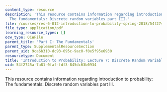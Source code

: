 ```yaml
---
content_type: resource
description: 'This resource contains information regarding introduction to probability:
  The fundamentals: Discrete random variables part III.'
file: /courses/res-6-012-introduction-to-probability-spring-2018/54f2745a7a810faffdf3845dc63b0934_MITRES_6_012S18_L07.pdf
file_type: application/pdf
learning_resource_types: []
ocw_type: OCWFile
parent_title: 'Part I: The Fundamentals'
parent_type: SupplementalResourceSection
parent_uid: 9ca6b310-dc93-095c-9ac0-f0e5f95e6930
resourcetype: Document
title: 'Introduction to Probability: Lecture 7: Discrete Random Variables Part III'
uid: 54f2745a-7a81-0faf-fdf3-845dc63b0934
---
```

This resource contains information regarding introduction to probability: The fundamentals: Discrete random variables part III.

